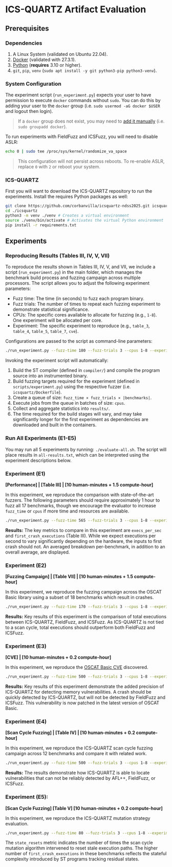 # ICS-QUARTZ Artifact Evaluation

## Prerequisites

### Dependencies

1. A Linux System (validated on Ubuntu 22.04).
2. [Docker](https://docs.docker.com/engine/install/ubuntu/) (validated with 27.3.1).
3. [Python](https://github.com/pyenv/pyenv) (**requires** 3.10 or higher).
4. `git`, `pip`, `venv` (`sudo apt install -y git python3-pip python3-venv`).

### System Configuration

The experiment script (`run_experiment.py`) expects your user to have permission to execute `docker` commands without `sudo`. You can do this by adding your user to the `docker` group (i.e. `sudo usermod -aG docker $USER` and logout then login).
> 
> If a `docker` group does not exist, you may need to [add it manually](https://docs.docker.com/engine/install/linux-postinstall/) (i.e. `sudo groupadd docker`).
> 

To run experiments with FieldFuzz and ICSFuzz, you will need to disable ASLR:
```bash
echo 0 | sudo tee /proc/sys/kernel/randomize_va_space
```
> 
> This configuration will not persist across reboots. To re-enable ASLR, replace `0` with `2` or reboot your system.
> 

### ICS-QUARTZ

First you will want to download the ICS-QUARTZ repository to run the experiments. Install the requires Python packages as well:
```bash
git clone https://github.com/corbanvilla/icsquartz-ndss2025.git icsquartz
cd ./icsquartz
python3 -m venv ./venv # Creates a virtual environment
source ./venv/bin/activate # Activates the virtual Python environment
pip install -r requirements.txt
```

## Experiments

### Reproducing Results (Tables III, IV, V, VII)
To reproduce the results shown in Tables III, IV, V, and VII, we include a script (`run_experiment.py`) in the main folder, which manages the benchmark build process and fuzzing campaign across multiple processors. The script allows you to adjust the following experiment parameters:

- Fuzz time: The time (in seconds) to fuzz each program binary.
- Fuzz trials: The number of times to repeat each fuzzing experiment to demonstrate statistical significance.
- CPUs: The specific cores available to allocate for fuzzing (e.g., `1-8`). One experiment will be allocated per core.
- Experiment: The specific experiment to reproduce (e.g., `table_3`, `table_4`, `table_5`, `table_7`, `cve`).

Configurations are passed to the script as command-line parameters:

```bash
./run_experiment.py --fuzz-time 180 --fuzz-trials 3 --cpus 1-8 --experiment table_3
```

Invoking the experiment script will automatically:

1. Build the ST compiler (defined in `compiler/`) and compile the program source into an instrumented binary.
2. Build fuzzing targets required for the experiment (defined in `scripts/experiment.py`) using the respective fuzzer (i.e. `icsquartz/Dockerfile`).
3. Create a queue of size: `fuzz_time × fuzz_trials × |benchmarks|`.
4. Execute jobs from the queue in batches of size: `cpus`.
5. Collect and aggregate statistics into `results/`.
6. The time required for the build stages will vary, and may take significantly longer for the first experiment as dependencies are downloaded and built in the containers.
​
### Run All Experiments (E1-E5)
You may run all 5 experiments by running: `./evaluate-all.sh`. The script will place results in `all-results.txt`, which can be interpreted using the experiment descriptions below.

### Experiment (E1)
**[Performance] | [Table III] | [10 human-minutes + 1.5 compute-hour]**

In this experiment, we reproduce the comparison with state-of-the-art fuzzers. The following parameters should require approximately 1 hour to fuzz all 17 benchmarks, though we encourage the evaluator to increase `fuzz_time` or `cpus` if more time and resources are available.

```bash
./run_experiment.py --fuzz-time 565 --fuzz-trials 3 --cpus 1-8 --experiment table_3
```
**Results:**
The key metrics to compare in this experiment are `execs_per_sec` and `first_crash_executions` (Table III). While we expect executions per second to vary significantly depending on the hardware, the inputs to first crash should not. An averaged breakdown per-benchmark, in addition to an overall average, are displayed.

### Experiment (E2)
**[Fuzzing Campaign] | [Table VII] | [10 human-minutes + 1.5 compute-hour]**

In this experiment, we reproduce the fuzzing campaign across the OSCAT Basic library using a subset of 18 benchmarks which result in crashes.

```bash
./run_experiment.py --fuzz-time 170 --fuzz-trials 3 --cpus 1-8 --experiment table_7
```

**Results:**
Key results of this experiment is the comparison of total executions between ICS-QUARTZ, FieldFuzz, and ICSFuzz. As ICS-QUARTZ is not tied to a scan cycle, total executions should outperform both FieldFuzz and ICSFuzz.

### Experiment (E3)
**[CVE] | [10 human-minutes + 0.2 compute-hour]**

In this experiment, we reproduce the [OSCAT Basic CVE](https://customers.codesys.com/index.php?eID=dumpFile&t=f&f=18601&token=27389a52e058d95ff70b17a2370fedf07e073034&download=) discovered.

```bash
./run_experiment.py --fuzz-time 500 --fuzz-trials 3 --cpus 1-8 --experiment cve
```

**Results:**
Key results of this experiment demonstrate the added precision of ICS-QUARTZ for detecting memory vulnerabilities. A crash should be quickly detected by ICS-QUARTZ, but will not be detected by FieldFuzz and ICSFuzz. This vulnerability is now patched in the latest version of OSCAT Basic.

### Experiment (E4)
**[Scan Cycle Fuzzing] | [Table IV] | [10 human-minutes + 0.2 compute-hour]**

In this experiment, we reproduce the ICS-QUARTZ scan cycle fuzzing campaign across 12 benchmarks and compare it with related work.

```bash
./run_experiment.py --fuzz-time 500 --fuzz-trials 3 --cpus 1-8 --experiment table_4
```

**Results:**
The results demonstrate how ICS-QUARTZ is able to locate vulnerabilities that can not be reliably detected by AFL++, FieldFuzz, or ICSFuzz.

### Experiment (E5): 
**[Scan Cycle Fuzzing] [Table V] [10 human-minutes + 0.2 compute-hour]**

In this experiment, we reproduce the ICS-QUARTZ mutation strategy evaluation.

```bash
./run_experiment.py --fuzz-time 80 --fuzz-trials 3 --cpus 1-8 --experiment table_5
```

The `state_resets` metric indicates the number of times the scan cycle mutation algorithm intervened to reset stale execution paths. The higher number of `first_crash_executions` in these benchmarks reflects the stateful complexity introduced by ST programs tracking residual states.
